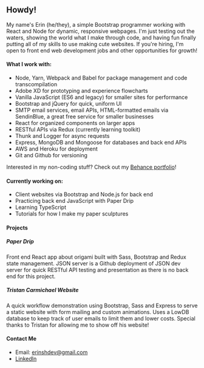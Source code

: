 ## Howdy!

My name's Erin (he/they), a simple Bootstrap programmer working with React and Node for dynamic, responsive webpages. I'm just testing out the waters, showing the world what I make through code, and having fun finally putting all of my skills to use making cute websites. If you're hiring, I'm open to front end web development jobs and other opportunities for growth!

#### What I work with:
- Node, Yarn, Webpack and Babel for package management and code transcompilation
- Adobe XD for prototyping and experience flowcharts
- Vanilla JavaScript (ES6 and legacy) for smaller sites for performance
- Bootstrap and jQuery for quick, uniform UI
- SMTP email services, email APIs, HTML-formatted emails via SendinBlue, a great free service for smaller businesses
- React for organized components on larger apps
- RESTful APIs via Redux (currently learning toolkit)
- Thunk and Logger for async requests
- Express, MongoDB and Mongoose for databases and back end APIs
- AWS and Heroku for deployment
- Git and Github for versioning

Interested in my non-coding stuff? Check out my [Behance portfolio](https://be.net/esh6597)!

#### Currently working on:

- Client websites via Bootstrap and Node.js for back end
- Practicing back end JavaScript with Paper Drip
- Learning TypeScript
- Tutorials for how I make my paper sculptures

#### Projects

##### Paper Drip
Front end React app about origami built with Sass, Bootstrap and Redux state management. JSON server is a Github deployment of JSON dev server for quick RESTful API testing and presentation as there is no back end for this project.

##### Tristan Carmichael Website
A quick workflow demonstration using Bootstrap, Sass and Express to serve a static website with form mailing and custom animations. Uses a LowDB database to keep track of user emails to limit them and lower costs. Special thanks to Tristan for allowing me to show off his website!

#### Contact Me
- Email: erinshdev@gmail.com
- [LinkedIn](https://www.linkedin.com/in/esh97/)

<!--
**esh6597/esh6597** is a ✨ _special_ ✨ repository because its `README.md` (this file) appears on your GitHub profile.

Here are some ideas to get you started:

- 🔭 I’m currently working on ...
- 🌱 I’m currently learning ...
- 👯 I’m looking to collaborate on ...
- 🤔 I’m looking for help with ...
- 💬 Ask me about ...
- 📫 How to reach me: ...
- 😄 Pronouns: ...
- ⚡ Fun fact: ...
-->
